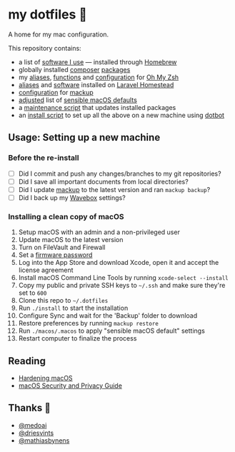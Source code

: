 # my dotfiles 🦚

A home for my mac configuration.

This repository contains:
- a list of [software I use](homebrew/Brewfile) — installed through [Homebrew](https://brew.sh/)
- globally installed [composer](https://getcomposer.org/) [packages](composer/composer.json)
- my [aliases](zsh/aliases.zsh), [functions](zsh/functions.zsh) and [configuration](zsh/.zshrc) for [Oh My Zsh](https://github.com/robbyrussell/oh-my-zsh)
- [aliases](homestead/aliases) and [software](homestead/after.sh) installed on [Laravel Homestead](https://laravel.com/docs/master/homestead)
- [configuration](mackup) for [mackup](https://github.com/lra/mackup)
- [adjusted](macos/.macos) list of [sensible macOS defaults](https://mths.be/macos)
- a [maintenance script](maintenance.sh) that updates installed packages 
- an [install script](install.conf.yaml) to set up all the above on a new machine using [dotbot](https://github.com/anishathalye/dotbot)

## Usage: Setting up a new machine

### Before the re-install

- [ ] Did I commit and push any changes/branches to my git repositories?
- [ ] Did I save all important documents from local directories?
- [ ] Did I update [mackup](https://github.com/lra/mackup) to the latest version and ran `mackup backup`?
- [ ] Did I back up my [Wavebox](https://wavebox.io) settings?

### Installing a clean copy of macOS

1. Setup macOS with an admin and a non-privileged user
1. Update macOS to the latest version
1. Turn on FileVault and Firewall
1. Set a [firmware password](https://support.apple.com/en-au/HT204455)
1. Log into the App Store and download Xcode, open it and accept the license agreement
1. Install macOS Command Line Tools by running `xcode-select --install`
1. Copy my public and private SSH keys to `~/.ssh` and make sure they're set to `600`
1. Clone this repo to `~/.dotfiles`
1. Run `./install` to start the installation
1. Configure Sync and wait for the 'Backup' folder to download
1. Restore preferences by running `mackup restore`
1. Run `./macos/.macos` to apply "sensible macOS default" settings
1. Restart computer to finalize the process

## Reading

* [Hardening macOS](https://blog.bejarano.io/hardening-macos.html)
* [macOS Security and Privacy Guide](https://github.com/drduh/macOS-Security-and-Privacy-Guide)

## Thanks 💙

- [@medoai](https://github.com/meodai/dotfiles)
- [@driesvints](https://github.com/driesvints/dotfiles)
- [@mathiasbynens](https://mths.be/macos)

